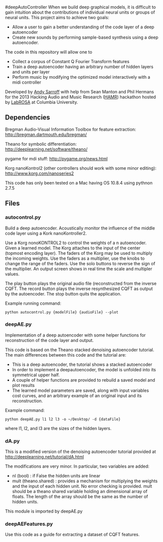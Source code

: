 #deepAutoController
When we build deep graphical models, it is difficult to gain intuition about the contributions of individual neural units or groups of neural units. This project aims to achieve two goals:

* Allow a user to gain a better understanding of the code layer of a deep autoencoder
* Create new sounds by performing sample-based synthesis using a deep autoencoder.

The code in this repository will allow one to

* Collect a corpus of Constant Q Fourier Transform features
* Train a deep autoencoder having an arbitrary number of hidden layers and units per layer
* Perform music by modifying the optimized model interactively with a midi controller 

Developed by [Andy Sarroff](http://www.cs.dartmouth.edu/~sarroff) with help from Sean Manton and Phil Hermans for the 2013 Hacking Audio and Music Research ([HAMR](http://labrosa.ee.columbia.edu/hamr2013/)) hackathon hosted by [LabROSA](http://labrosa.ee.columbia.edu/) at Columbia University.


## Dependencies
Bregman Audio-Visual Information Toolbox for feature extraction:
http://bregman.dartmouth.edu/bregman/

Theano for symbolic differentiation:
http://deeplearning.net/software/theano/

pygame for mdi stuff:
http://pygame.org/news.html

Korg nanoKontrol2 (other controllers should work with some minor editing):
http://www.korg.com/nanoseries2

This code has only been tested on a Mac having OS 10.8.4 using pythnon 2.7.5

## Files
### autocontrol.py

Build a deep autoencoder. Acoustically monitor the influence of the middle code layer using a Kork nanoKontroller2. 

Use a Korg nonoKONTROL2 to control the weights of a n autoencoder. Given a learned model. The Korg attaches to the input of the center (topmost encoding layer). The faders of the Korg may be used to multiply the incoming weights. Use the faders as a multiplier, use the knobs to change the range of the faders. Use the solo buttons to reverse the sign of the multiplier. An output screen shows in real time the scale and multipler values.
    
The play  button plays the original audio file (reconstructed from the inverse CQFT. The record button plays the inverse resynthesized CQFT as output by the autoencoder. The stop button quits the application.

Example running command:

	python autocontrol.py {modelFile} {audioFile} --plot

### deepAE.py
Implementation of a deep autoencoder with some helper functions for reconstruction of the code layer and output.

This code is based on the Theano stacked denoising autoencoder tutorial. The main differences between this code and the tutorial are:

* This is a deep autoencoder, the tutorial shows a stacked autoencoder
* In order to implement a deepautoencoder, the model is unfolded into its symmetrical upper half.
* A couple of helper functions are provided to rebuild a saved model and plot results
* The learned model parameters are saved, along with input variables cost curves, and an arbitrary example of an original input and its reconstruction.

Example command:

	python deepAE.py l1 l2 l3 -o ~/Desktop/ -d {dataFile}

where l1, l2, and l3 are the sizes of the hidden layers.

### dA.py
This is a modified version of the denoising autoencoder tutorial provided at http://deeplearning.net/tutorial/dA.html
 
The modifications are very minor. In particular, two variables are added:

* nl (bool) : if False the hidden units are linear
* mult (theano.shared) : provides a mechanism for multiplying the weights and the input of each hidden unit. No error checking is provided. mult should be a theano shared variable holding an  dimensional array of floats. The length of the array should be the same as the number of hidden units.
 
This module is imported by deepAE.py

### deepAEFeatures.py
Use this code as a guide for extracting a dataset of CQFT features.
